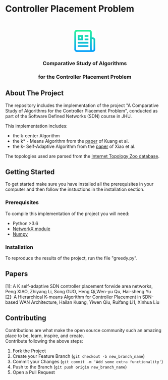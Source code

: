 # Controller Placement Problem
<!-- PROJECT LOGO -->
<br />
<p align="center">
  <a href="https://github.com/othneildrew/Best-README-Template">
    <img src="logo.png" alt="Logo" width="70" height="70">
  </a>
  <h3 align="center">  
  Comparative Study of Algorithms </h3>
<h3 align="center">
    for the Controller Placement Problem
      </h3>
</p>

<!-- ABOUT THE PROJECT -->
## About The Project
The repository includes the implementation of the project "A Comparative Study of Algorithms for the Controller Placement Problem", conducted as part of the Software Defined Networks (SDN) course in JHU.

  
This implementation includes:
- the k-center Algorithm   
- the k* - Means Algorithm from the [paper](https://ieeexplore.ieee.org/stamp/stamp.jsp?tp=&arnumber=8337381) of Kuang et al.   
- the k- Self-Adaptive Algorithm from the [paper](https://link.springer.com/content/pdf/10.1631/FITEE.1500350.pdf) of Xiao et al.

The topologies used are parsed from the [Internet Topology Zoo database](http://www.topology-zoo.org/).


<!-- GETTING STARTED -->
## Getting Started
To get started make sure you have installed all the prerequisites in your computer and then follow the instuctions in the installation section.

### Prerequisites
To compile this implementation of the project you will need:
- Python >3.6
- [NetworkX module](https://networkx.org/documentation/stable/install.html)
- [Numpy](https://pypi.org/project/numpy/)

### Installation
To reproduce the results of the project, run the file "greedy.py".

<!-- Papers --->
## Papers
[1]: A K self-adaptive SDN controller placement forwide area networks, Peng XIAO, Zhiyang Li, Song GUO, Heng Qi,Wen-yu Qu, Hai-sheng Yu   
[2]: A Hierarchical K-means Algorithm for Controller Placement in SDN-based WAN Architecture, Hailan Kuang, Yiwen Qiu, Ruifang Li1, Xinhua Liu 


<!-- CONTRIBUTING -->
## Contributing

Contributions are what make the open source community such an amazing place to be, learn, inspire, and create.  
Contribute following the above steps:

1. Fork the Project
2. Create your Feature Branch (`git checkout -b new_branch_name`)
3. Commit your Changes (`git commit -m 'Add some extra functionality'`)
4. Push to the Branch (`git push origin new_branch_name`)
5. Open a Pull Request  
